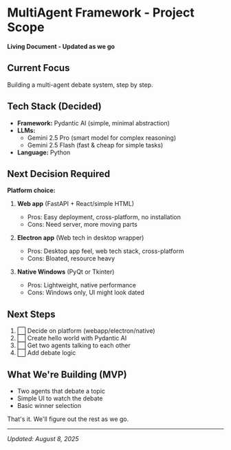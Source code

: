 # MultiAgent Framework - Project Scope

**Living Document - Updated as we go**

## Current Focus
Building a multi-agent debate system, step by step.

## Tech Stack (Decided)
- **Framework:** Pydantic AI (simple, minimal abstraction)
- **LLMs:** 
  - Gemini 2.5 Pro (smart model for complex reasoning)
  - Gemini 2.5 Flash (fast & cheap for simple tasks)
- **Language:** Python

## Next Decision Required
**Platform choice:**
1. **Web app** (FastAPI + React/simple HTML)
   - Pros: Easy deployment, cross-platform, no installation
   - Cons: Need server, more moving parts

2. **Electron app** (Web tech in desktop wrapper)
   - Pros: Desktop app feel, web tech stack, cross-platform
   - Cons: Bloated, resource heavy

3. **Native Windows** (PyQt or Tkinter)
   - Pros: Lightweight, native performance
   - Cons: Windows only, UI might look dated

## Next Steps
1. ⬜ Decide on platform (webapp/electron/native)
2. ⬜ Create hello world with Pydantic AI
3. ⬜ Get two agents talking to each other
4. ⬜ Add debate logic

## What We're Building (MVP)
- Two agents that debate a topic
- Simple UI to watch the debate
- Basic winner selection

That's it. We'll figure out the rest as we go.

---
*Updated: August 8, 2025*
